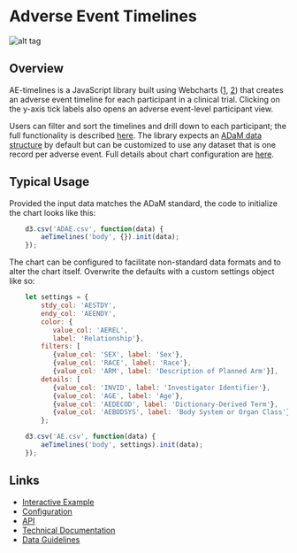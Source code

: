 # Adverse Event Timelines 
![alt tag](https://user-images.githubusercontent.com/31038805/31092946-129c8044-a77e-11e7-9f2f-4ba855684cdf.gif)

## Overview
AE-timelines is a JavaScript library built using Webcharts ([1](https://github.com/RhoInc/Webcharts), [2](https://github.com/RhoInc/webcharts-wrapper-boilerplate)) that creates an adverse event timeline for each participant in a clinical trial. Clicking on the y-axis tick labels also opens an adverse event-level participant view.

Users can filter and sort the timelines and drill down to each participant; the full functionality is described [here](https://github.com/RhoInc/ae-timelines/wiki/Technical-Documentation).
The library expects an [ADaM data structure](https://www.cdisc.org/system/files/members/standard/foundational/adam/ADaM_OCCDS_v1.0.pdf) by default but can be customized to use any dataset that is one record per adverse event.
Full details about chart configuration are [here](https://github.com/RhoInc/ae-timelines/wiki/Configuration).

## Typical Usage
Provided the input data matches the ADaM standard, the code to initialize the chart looks like this: 

```javascript
    d3.csv('ADAE.csv', function(data) {
        aeTimelines('body', {}).init(data);
    });

```

The chart can be configured to facilitate non-standard data formats and to alter the chart itself. Overwrite the defaults with a custom settings object like so:

```javascript
    let settings = {
        stdy_col: 'AESTDY',
        endy_col: 'AEENDY',
        color: {
           value_col: 'AEREL',
           label: 'Relationship'},
        filters: [
           {value_col: 'SEX', label: 'Sex'},
           {value_col: 'RACE', label: 'Race'},
           {value_col: 'ARM', label: 'Description of Planned Arm'}],
        details: [
           {value_col: 'INVID', label: 'Investigator Identifier'},
           {value_col: 'AGE', label: 'Age'},
           {value_col: 'AEDECOD', label: 'Dictionary-Derived Term'},
           {value_col: 'AEBODSYS', label: 'Body System or Organ Class'}],
        };

    d3.csv('AE.csv', function(data) {
        aeTimelines('body', settings).init(data);
    });

```

## Links
- [Interactive Example](https://statppl.github.io/ae-timelines-bhv206/)
- [Configuration](https://github.com/RhoInc/ae-timelines/wiki/Configuration) 
- [API](https://github.com/RhoInc/ae-timelines/wiki/API)
- [Technical Documentation](https://github.com/RhoInc/ae-timelines/wiki/Technical-Documentation) 
- [Data Guidelines](https://github.com/RhoInc/ae-timelines/wiki/Data-Guidelines)
